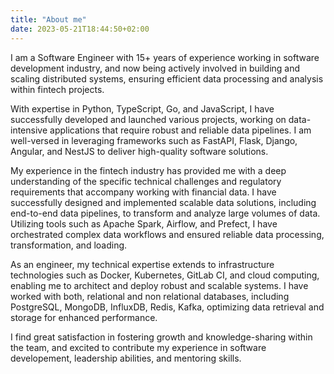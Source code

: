 ```yaml
---
title: "About me"
date: 2023-05-21T18:44:50+02:00
---
```


I am a Software Engineer with 15+ years of experience working in software development industry, and now being actively involved in building and scaling distributed systems, ensuring efficient data processing and analysis within fintech projects. 

With expertise in Python, TypeScript, Go, and JavaScript, I have successfully developed and launched various projects, working on data-intensive applications that require robust and reliable data pipelines. I am well-versed in leveraging frameworks such as FastAPI, Flask, Django, Angular, and NestJS to deliver high-quality software solutions.

My experience in the fintech industry has provided me with a deep understanding of the specific technical challenges and regulatory requirements that accompany working with financial data. I have successfully designed and implemented scalable data solutions, including end-to-end data pipelines, to transform and analyze large volumes of data. Utilizing tools such as Apache Spark, Airflow, and Prefect, I have orchestrated complex data workflows and ensured reliable data processing, transformation, and loading.

As an engineer, my technical expertise extends to infrastructure technologies such as Docker, Kubernetes, GitLab CI, and cloud computing, enabling me to architect and deploy robust and scalable systems. I have worked with both, relational and non relational databases, including PostgreSQL, MongoDB, InfluxDB, Redis, Kafka, optimizing data retrieval and storage for enhanced performance.

I find great satisfaction in fostering growth and knowledge-sharing within the team, and excited to contribute my experience in software developement, leadership abilities, and mentoring skills. 
